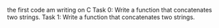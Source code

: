 the first code am writing on C
Task 0: Write a function that concatenates two strings.
Task 1: Write a function that concatenates two strings.
